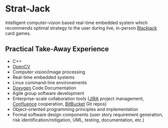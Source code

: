 # Strat-Jack
Intelligent computer-vision based real-time embedded system which recommends optimal strategy to the user during live, in-person [Blackjack](https://en.wikipedia.org/wiki/Blackjack) card games.

## Practical Take-Away Experience
* C++
* [OpenCV](https://opencv.org/)
* Computer vision/Image processing
* Real-time embedded systems
* Linux command-line environements
* [Doxygen](https://www.doxygen.nl/index.html) Code Documentation
* Agile group software development
* Enterprise-scale collaboration tools ([JIRA](https://en.wikipedia.org/wiki/Jira_(software)) project management, [Confluence](https://en.wikipedia.org/wiki/Confluence_(software)) cooperation, [BitBucket](https://en.wikipedia.org/wiki/Bitbucket) Git repos)
* Object-oriented programming principles and implementation
* Formal software design components (user story requirement generation, risk identification/mitigation, UML, testing, documentation, etc.)
